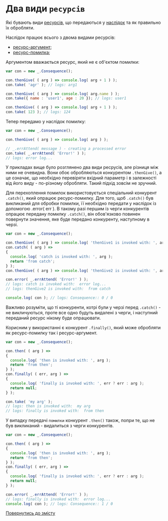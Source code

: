 # Два види `ресурсів`

Які бувають види [ресурсів](../concept/Resource.md#ресурс), що передаються у [наслідок](../concept/Consequence.md#наслідок)
та як правильно їх обробляти.

Наслідок працює всього з двома видами ресурсів: 
- [ресурс-аргумент](../concept/ResourceArgument.md#ресурс-аргумент);
- [ресурс-помилка](../concept/ResourceError.md#ресурс-помилка);

Аргументом вважається ресурс, який не є об'єктом помилки:
```js
var con = new _.Consequence();

con.thenGive( ( arg ) => console.log( arg + 1 ) );
con.take( 'agr' ); // logs: arg1

con.thenGive( ( arg ) => console.log( arg.name ) );
con.take({ name : 'user1', age : 20 }); // logs: user1

con.thenGive( ( arg ) => console.log( arg + 1 ) );
con.take( 123 ); // logs: 124
```

Тепер передамо у наслідок помилку:
```js
var con = new _.Consequence();

con.thenGive( ( arg ) => console.log( arg ) );

// _.errAttend( message ) - creating a processed error 
con.take( _.errAttend( 'Error!' ) );
// logs: error log...
```

У прикладах вище було розглянено два види ресрусів, але різниця між ними не очевидна. Вони обоє обробляються конкурентом
`.thenGive()`, а це означає, що необхідно перевіряти вхідний параметр і в залежності від його виду - по-різному обробляти.
Такий підхід зовсім не зручний.

Для перехоплення помилок використовується спеціальний конкурент `.catch()`, який опрацює ресурс-помилку.
Для того, щоб `.catch()` був викликаний для обробки помилки, її необхідно передати у наслідок із допомогою .error( err ).
В такому разі першим із черги конкурентів опрацює передану помилку `.catch()`, він обов'язково повинен повернути значення,
яке буде передано конкуренту, наступному в черзі.
```js
var con = new _.Consequence();

con.thenGive( ( arg ) => console.log( 'thenGive1 is invoked with: ', arg ) );
con.catch( ( arg ) =>
{
  console.log( 'catch is invoked with: ', arg );
  return 'from catch';
} );
con.thenGive( ( arg ) => console.log( 'thenGive2 is invoked with: ', arg ) );

con.error( _.errAttend( 'Error!' ) );
// logs: catch is invoked with:  error log...
// logs: thenGive2 is invoked with:  from catch

console.log( con ); // logs: Consequence:: 0 / 0
```
Важливо розуміти, що ті конкуренти, котрі були у черзі перед `.catch()` - не викличуються, проте все одно будуть видалені з
черги, і наступний переданий ресурс нікому буде опрацювати.

Корисним у використанні є конкурент `.finally()`, який може обробляти як ресурс-помилку так і ресурс-аргумент.
```js
var con = new _.Consequence();

con.then( ( arg ) =>
{
  console.log( 'then is invoked with: ', arg );
  return 'from then';
} );
con.finally( ( err, arg ) =>
{
  console.log( 'finally is invoked with: ', err ? err : arg );
  return null;
} );

con.take( 'my arg' );
// logs: then is invoked with:  my arg
// logs: finally is invoked with:  from then
```

У випадку передачі `помилки` конкурент `.then()` також, попри те, що не був викликаний - видалиться з черги конкурентів.
```js
var con = new _.Consequence();

con.then( ( arg ) =>
{
  console.log( 'then is invoked with: ', arg );
  return 'from then';
} );
con.finally( ( err, arg ) =>
{
  console.log( 'finally is invoked with: ', err ? err : arg );
  return null;
} );

con.error( _.errAttend( 'Error!' ) );
// logs: finally is invoked with:  error log...
console.log( con ); // logs: Consequence:: 1 / 0
```

[Повернутись до змісту](../README.md#туторіали)
